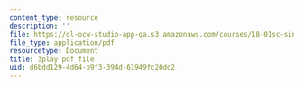 ```yaml
---
content_type: resource
description: ''
file: https://ol-ocw-studio-app-qa.s3.amazonaws.com/courses/18-01sc-single-variable-calculus-fall-2010/d6bdd1294d64b9f3394d61949fc20dd2_eRCN3daFCmU.pdf
file_type: application/pdf
resourcetype: Document
title: 3play pdf file
uid: d6bdd129-4d64-b9f3-394d-61949fc20dd2
---
```

